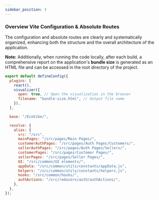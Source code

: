 ```yaml
---
sidebar_position: 3
---
```


### Overview Vite Configuration & Absolute Routes

The configuration and absolute routes are clearly and systematically organized, enhancing both the structure and the overall architecture of the application.

**Note:** Additionally, when running the code locally, after each build, a comprehensive report on the application's **bundle size** is generated as an HTML file and can be accessed in the root directory of the project.

```js title="Vite Config"
export default defineConfig({
  plugins: [
    react(),
    visualizer({
      open: true, // Open the visualization in the browser
      filename: "bundle-size.html", // Output file name
    }),
  ],

  base: "/EcoVibe/",

  resolve: {
    alias: {
      src: "/src",
      mainPages: "/src/pages/Main Pages/",
      customerAuthPages: "/src/pages/Auth Pages/Customers/",
      sellerAuthPages: "/src/pages/Auth Pages/Sellers/",
      customerPages: "/src/pages/Customer Pages/",
      sellerPages: "/src/pages/Seller Pages/",
      UI: "/src/common/UI elements/",
      appData: "/src/common/utils/constants/appData.js",
      helpers: "/src/common/utils/constants/helpers.js",
      hooks: "/src/common/hooks/",
      authActions: "/src/reducers/auth/authActions/",
    },
  },
});
```

